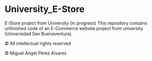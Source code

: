 # University_E-Store
E-Store project from University (in progress)
This repository contains unfinished code of an E-Commerce website project from university (Universidad San Buenaventura).  

© All intellectual rights reserved 

© Miguel Ángel Pérez Álvarez
